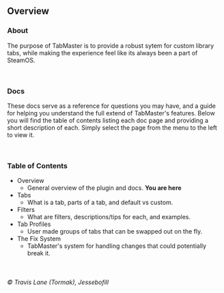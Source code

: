 ## Overview

### About
The purpose of TabMaster is to provide a robust sytem for custom library tabs, while making the experience feel like its always been a part of SteamOS.

<br/>


### Docs
These docs serve as a reference for questions you may have, and a guide for helping you understand the full extend of TabMaster's features. Below you will find the table of contents listing each doc page and providing a short description of each. Simply select the page from the menu to the left to view it.

<br/>


### Table of Contents
* Overview
  * General overview of the plugin and docs. **You are here**
* Tabs
  * What is a tab, parts of a tab, and default vs custom.
* Filters
  * What are filters, descriptions/tips for each, and examples.
* Tab Profiles
  * User made groups of tabs that can be swapped out on the fly.
* The Fix System
  * TabMaster's system for handling changes that could potentially break it.

<br/>


###### © Travis Lane (Tormak), Jessebofill
